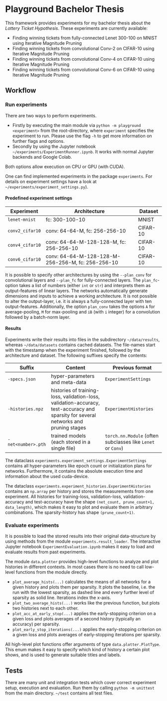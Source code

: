 # Playground Bachelor Thesis
This framework provides experiments for my bachelor thesis about the _Lottery Ticket Hypothesis_.
These experiments are currently available:
- Finding winning tickets from fully-connected Lenet 300-100 on MNIST using Iterative Magnitude Pruning
- Finding winning tickets from convolutional Conv-2 on CIFAR-10 using Iterative Magnitude Pruning
- Finding winning tickets from convolutional Conv-4 on CIFAR-10 using Iterative Magnitude Pruning
- Finding winning tickets from convolutional Conv-6 on CIFAR-10 using Iterative Magnitude Pruning

## Workflow
### Run experiments
There are two ways to perform experiments.
- Firstly by executing the main module via `python -m playground <experiment>` from the root-directory, where `experiment` specifies the experiment to run.
Please use the flag `-h` to get more information on further flags and options.
- Secondly by using the Jupyter notebook `~/experiments/ExperimentRunner.ipynb`.
It works with normal Jupyter backends and Google Colab.

Both options allow execution on CPU or GPU (with CUDA).

One can find implemented experiments in the package `experiments`.
For details on experiment settings have a look at `~/experiments/experiment_settings.py`).

#### Predefined experiment settings

Experiment | Architecture | Dataset
--- | --- | ---
`lenet-mnist` | fc: 300-100-10 | MNIST
`conv2_cifar10` | conv: 64-64-M, fc: 256-256-10 | CIFAR-10
`conv4_cifar10` | conv: 64-64-M-128-128-M, fc: 256-256-10 | CIFAR-10
`conv6_cifar10` | conv: 64-64-M-128-128-M-256-256-M, fc: 256-256-10 | CIFAR-10

It is possible to specify other architectures by using the `--plan_conv` for convolutional layers and `--plan_fc` for fully-connected layers.
The `plan_fc`-option takes a list of numbers (either `int` or `str`) and interprets them as output-features of linear layers.
The networks automatically generate dimensions and inputs to achieve a working architecture.
It is not possible to alter the output-layer, i.e. it is always a fully-connected layer with ten output-features.
Additionally, the option `plan_conv` takes the options `A` for average-pooling, `M` for max-pooling and `iB` (with `i` integer) for a convolution followed by a batch-norm layer.

#### Results
Experiments write their results into files in the subdirectory `~/data/results`, whereas `~/data/datasets` contains cached datasets.
The file-names start with the timestamp when the experiment finished, followed by the architecture and dataset.
The following suffixes specify the contents:

Suffix | Content | Previous format
--- | --- | ---
`-specs.json` | hyper-parameters and meta-data | `ExperimentSettings`
`-histories.npz` | histories of training-loss, validation-loss, validation-accuracy, test-accuracy and sparsity for several networks and pruning stages | `ExperimentHistories`
`-net<number>.pth`| trained models (each stored in a single file) | `torch.nn.Module` (often subclasses like `Lenet` or `Conv`)

The dataclass `experiments.experiment_settings.ExperimentSettings` contains all hyper-parameters like epoch count or initialization plans for networks.
Furthermore, it contains the absolute execution time and information about the used cuda-device.

The dataclass `experiments.experiment_histories.ExperimentHistories` contains an `np.array` per history and stores the measurements from one experiment.
All histories for training-loss, validation-loss, validation-accuracy and test-accuracy have the shape `(net_count, prune_count+1, data_length)`, which makes it easy to plot and evaluate them in arbitrary combinations.
The sparsity-history has shape `(prune_count+1)`.

### Evaluate experiments
It is possible to load the stored results into their original data-structure by using methods from the module `experiments.result_loader`.
The interactive Jupyter notebook `ExperimentEvaluation.ipynb` makes it easy to load and evaluate results from past experiments.

The module `data.plotter` provides high-level functions to analyze and plot histories in different contexts.
In most cases there is no need to call low-level functions from the module directly.
- `plot_average_hists(...)` calculates the means of all networks for a given history and plots them per sparsity.
It plots the baseline, i.e. the run with the lowest sparsity, as dashed line and every further level of sparsity as solid line.
Iterations index the x-axis.
- `plot_two_average_hists(...)` works like the previous function, but plots two histories next to each other.
- `plot_acc_at_early_stop(...)` applies the early-stopping criterion on a given loss and plots averages of a second history (typically an accuracy) per sparsity.
- `plot_early_stop_iterations(...)` applies the early-stopping criterion on a given loss and plots averages of early-stopping iterations per sparsity.

All high-level plot functions offer arguments of type `data.plotter.PlotType`.
This enum makes it easy to specify which kind of history a certain plot shows, and is used to generate suitable titles and labels.

## Tests
There are many unit and integration tests which cover correct experiment setup, execution and evaluation.
Run them by calling `python -m unittest` from the main directory.
`~/test` contains all test files.